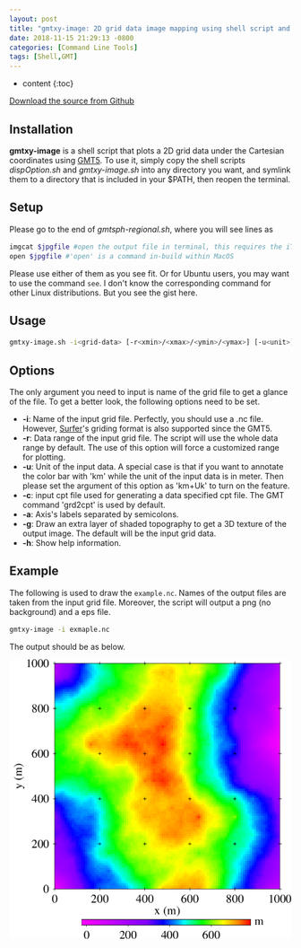 ```yaml
---
layout: post
title: "gmtxy-image: 2D grid data image mapping using shell script and GMT5 under the Cartesian coordinates"
date: 2018-11-15 21:29:13 -0800
categories: [Command Line Tools]
tags: [Shell,GMT]
---
```


* content
{:toc}



[Download the source from Github](https://github.com/YiZhangCUG/OpenSourcePrograms)

## Installation

**gmtxy-image** is a shell script that plots a 2D grid data under the Cartesian coordinates using [GMT5](https://gmt.soest.hawaii.edu). To use it, simply copy the shell scripts *dispOption.sh* and *gmtxy-image.sh* into any directory you want, and symlink them to a directory that is included in your $PATH, then reopen the terminal.

## Setup

Please go to the end of *gmtsph-regional.sh*, where you will see lines as
```bash
imgcat $jpgfile #open the output file in terminal, this requires the iTerm.app and imgcat.sh
open $jpgfile #'open' is a command in-build within MacOS
```
Please use either of them as you see fit. Or for Ubuntu users, you may want to use the command `see`. I don't know the corresponding command for other Linux distributions. But you see the gist here.

## Usage

```bash
gmtxy-image.sh -i<grid-data> [-r<xmin>/<xmax>/<ymin>/<ymax>] [-u<unit>] [-c<cpt-file>] [-a<x-label>,<y-label>] [-g] [-h]
```

## Options

The only argument you need to input is name of the grid file to get a glance of the file. To get a better look, the following options need to be set.

+ __-i__: Name of the input grid file. Perfectly, you should use a .nc file. However, [Surfer](https://www.goldensoftware.com/products/surfer)'s griding format is also supported since the GMT5.
+ __-r__: Data range of the input grid file. The script will use the whole data range by default. The use of this option will force a customized range for plotting.
+ __-u__: Unit of the input data. A special case is that if you want to annotate the color bar with 'km' while the unit of the input data is in meter. Then please set the argument of this option as 'km+Uk' to turn on the feature.
+ __-c__: input cpt file used for generating a data specified cpt file. The GMT command 'grd2cpt' is used by default.
+ __-a__: Axis's labels separated by semicolons.
+ __-g__: Draw an extra layer of shaded topography to get a 3D texture of the output image. The default will be the input grid data.
+ __-h__: Show help information.

## Example

The following is used to draw the `example.nc`. Names of the output files are taken from the input grid file. Moreover, the script will output a png (no background) and a eps file.

```bash
gmtxy-image -i exmaple.nc
```

The output should be as below.

![example image for gmtxy-image](/assets/2018-11/example-image-for-gmtxy-image.png)
